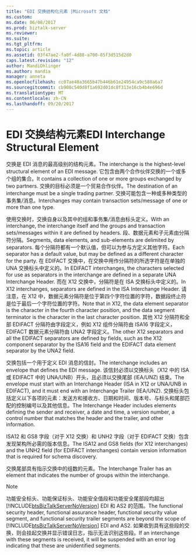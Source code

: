 ```yaml
---
title: "EDI 交换结构化元素 |Microsoft 文档"
ms.custom: 
ms.date: 06/08/2017
ms.prod: biztalk-server
ms.reviewer: 
ms.suite: 
ms.tgt_pltfrm: 
ms.topic: article
ms.assetid: 03f47ae2-fa0f-4d88-a700-85f3d515d2d0
caps.latest.revision: "12"
author: MandiOhlinger
ms.author: mandia
manager: anneta
ms.openlocfilehash: cc07ae40a3665b47b446b61e24954ca9c588a6a7
ms.sourcegitcommit: cb908c540d8f1a692d01dc8f313e16cb4b4e696d
ms.translationtype: MT
ms.contentlocale: zh-CN
ms.lasthandoff: 09/20/2017
---
```

# <a name="edi-interchange-structural-element"></a><span data-ttu-id="8e6fc-102">EDI 交换结构元素</span><span class="sxs-lookup"><span data-stu-id="8e6fc-102">EDI Interchange Structural Element</span></span>
<span data-ttu-id="8e6fc-103">交换是 EDI 消息的最高级别的结构元素。</span><span class="sxs-lookup"><span data-stu-id="8e6fc-103">The interchange is the highest-level structural element of an EDI message.</span></span> <span data-ttu-id="8e6fc-104">它包含由两个合作伙伴交换的一个或多个组的集合。</span><span class="sxs-lookup"><span data-stu-id="8e6fc-104">It contains a collection of one or more groups exchanged by two partners.</span></span> <span data-ttu-id="8e6fc-105">交换的目标必须是一个贸易合作伙伴。</span><span class="sxs-lookup"><span data-stu-id="8e6fc-105">The destination of an interchange must be a single trading partner.</span></span> <span data-ttu-id="8e6fc-106">交换可能包含一种或多种类型的事务集/消息。</span><span class="sxs-lookup"><span data-stu-id="8e6fc-106">Interchanges may contain transaction sets/message of one or more than one type.</span></span>  
  
 <span data-ttu-id="8e6fc-107">使用交换时，交换自身以及其中的组和事务集/消息由标头定义。</span><span class="sxs-lookup"><span data-stu-id="8e6fc-107">With an interchange, the interchange itself and the groups and transaction sets/messages within it are defined by headers.</span></span> <span data-ttu-id="8e6fc-108">段、数据元素和子元素由分隔符分隔。</span><span class="sxs-lookup"><span data-stu-id="8e6fc-108">Segments, data elements, and sub-elements are delimited by separators.</span></span> <span data-ttu-id="8e6fc-109">每个分隔符都有一个默认值，但可以为参与方定义其他字符。</span><span class="sxs-lookup"><span data-stu-id="8e6fc-109">Each separator has a default value, but may be defined as a different character for the party.</span></span> <span data-ttu-id="8e6fc-110">在 EDIFACT 交换中，在交换中用作分隔符的所选字符是在单独的 UNA 交换标头中定义的。</span><span class="sxs-lookup"><span data-stu-id="8e6fc-110">In EDIFACT interchanges, the characters selected for use as separators in the interchange are defined in a separate UNA Interchange Header.</span></span> <span data-ttu-id="8e6fc-111">而在 X12 交换中，分隔符是在 ISA 交换标头中定义的。</span><span class="sxs-lookup"><span data-stu-id="8e6fc-111">In X12 interchanges, separators are defined in the ISA Interchange Header.</span></span> <span data-ttu-id="8e6fc-112">请注意，在 X12 中，数据元素分隔符是位于第四个字符位置的字符，数据段终止符是位于最后一个字符位置的字符。</span><span class="sxs-lookup"><span data-stu-id="8e6fc-112">Note that in X12, the data element separator is the character in the fourth character position, and the data segment terminator is the character in the last character position.</span></span> <span data-ttu-id="8e6fc-113">其他 X12 分隔符和全部 EDIFACT 分隔符由字段定义，例如 X12 组件分隔符由 ISA16 字段定义，EDIFACT 数据元素分隔符由 UNA2 字段定义。</span><span class="sxs-lookup"><span data-stu-id="8e6fc-113">The other X12 separators and all the EDIFACT separators are defined by fields, such as the X12 component separator by the ISA16 field and the EDIFACT data element separator by the UNA2 field.</span></span>  
  
 <span data-ttu-id="8e6fc-114">交换包括一个用于定义 EDI 消息的信封。</span><span class="sxs-lookup"><span data-stu-id="8e6fc-114">The interchange includes an envelope that defines the EDI message.</span></span> <span data-ttu-id="8e6fc-115">该信封必须以交换标头（X12 中的 ISA 或 EDIFACT 中的 UNA/UNB）开头，且必须以交换尾部 (IEA/UNZ) 结束。</span><span class="sxs-lookup"><span data-stu-id="8e6fc-115">The envelope must start with an Interchange Header (ISA in X12 or UNA/UNB in EDIFACT), and it must end with an Interchange Trailer (IEA/UNZ).</span></span> <span data-ttu-id="8e6fc-116">交换标头包括定义以下各项的元素：发送方和接收方、日期和时间、版本号、与标头和尾部匹配的控制编号以及其他信息。</span><span class="sxs-lookup"><span data-stu-id="8e6fc-116">The Interchange Header includes elements defining the sender and receiver, a date and time, a version number, a control number that matches the header and the trailer, and other information.</span></span>  
  
 <span data-ttu-id="8e6fc-117">ISA12 和 GS8 字段（对于 X12 交换）和 UNH2 字段（对于 EDIFACT 交换）包含发现架构所必需的版本信息。</span><span class="sxs-lookup"><span data-stu-id="8e6fc-117">The ISA12 and GS8 fields (for X12 interchanges) and the UNH2 field (for EDIFACT interchanges) contain version information that is required for schema discovery.</span></span>  
  
 <span data-ttu-id="8e6fc-118">交换尾部具有指示交换中的组数的元素。</span><span class="sxs-lookup"><span data-stu-id="8e6fc-118">The Interchange Trailer has an element that indicates the number of groups within the interchange.</span></span>  
  
> [!NOTE]
>  <span data-ttu-id="8e6fc-119">功能安全标头、功能保证标头、功能安全值段和功能安全尾部段均超出 [!INCLUDE[btsBizTalkServerNoVersion](../includes/btsbiztalkservernoversion-md.md)] EDI 和 AS2 的范围。</span><span class="sxs-lookup"><span data-stu-id="8e6fc-119">The functional security header, functional assurance header, functional security value segment, and functional security trailer segments are beyond the scope of [!INCLUDE[btsBizTalkServerNoVersion](../includes/btsbiztalkservernoversion-md.md)] EDI and AS2.</span></span> <span data-ttu-id="8e6fc-120">如果收到具有这些段的交换，则会挂起交换并显示错误日志，指示无法识别这些段。</span><span class="sxs-lookup"><span data-stu-id="8e6fc-120">If an interchange with these segments is received, it will be suspended with an error log indicating that these are unidentified segments.</span></span>